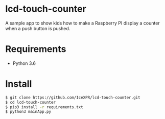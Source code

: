 # lcd-touch-counter
A sample app to show kids how to make a Raspberry PI display a counter when a push button is pushed.

# Requirements
- Python 3.6

# Install

``` bash
$ git clone https://github.com/IceXPR/lcd-touch-counter.git
$ cd lcd-touch-counter
$ pip3 install -r requirements.txt
$ python3 mainApp.py
```